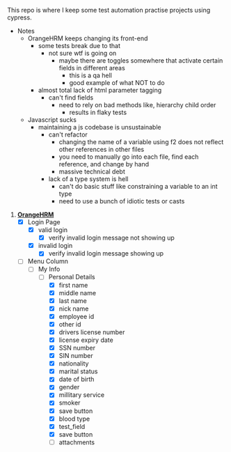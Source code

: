 This repo is where I keep some test automation practise projects using cypress.

- Notes
    - OrangeHRM keeps changing its front-end
        - some tests break due to that
            - not sure wtf is going on
                - maybe there are toggles somewhere that activate certain fields in different areas
                    - this is a qa hell
                    - good example of what NOT to do
        - almost total lack of html parameter tagging
            - can't find fields
                - need to rely on bad methods like, hierarchy child order
                    - results in flaky tests
    - Javascript sucks
        - maintaining a js codebase is unsustainable
            - can't refactor
                - changing the name of a variable using f2 does not reflect other references in other files
                - you need to manually go into each file, find each reference, and change by hand
                - massive technical debt
            - lack of a type system is hell
                - can't do basic stuff like constraining a variable to an int type
                - need to use a bunch of idiotic tests or casts

1. [**OrangeHRM**](https://opensource-demo.orangehrmlive.com/)
    - [x] Login Page
        - [x] valid login
            - [x] verify invalid login message not showing up
        - [x] invalid login
            - [x] verify invalid login message showing up
    - [ ] Menu Column
        - [ ] My Info
            - [ ] Personal Details
                - [x] first name
                - [x] middle name
                - [x] last name
                - [x] nick name
                - [x] employee id
                - [x] other id
                - [x] drivers license number
                - [x] license expiry date
                - [x] SSN number
                - [x] SIN number
                - [x] nationality
                - [x] marital status
                - [x] date of birth
                - [x] gender
                - [x] millitary service
                - [x] smoker
                - [x] save button
                - [x] blood type
                - [x] test_field
                - [x] save button
                - [ ] attachments